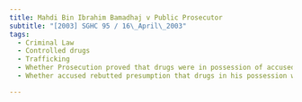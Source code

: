 ```yaml
---
title: Mahdi Bin Ibrahim Bamadhaj v Public Prosecutor 
subtitle: "[2003] SGHC 95 / 16\_April\_2003"
tags:
  - Criminal Law
  - Controlled drugs
  - Trafficking
  - Whether Prosecution proved that drugs were in possession of accused
  - Whether accused rebutted presumption that drugs in his possession were for the purposes of trafficking

---
```


